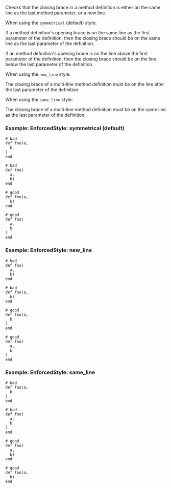 Checks that the closing brace in a method definition is either
on the same line as the last method parameter, or a new line.

When using the `symmetrical` (default) style:

If a method definition's opening brace is on the same line as the
first parameter of the definition, then the closing brace should be
on the same line as the last parameter of the definition.

If an method definition's opening brace is on the line above the first
parameter of the definition, then the closing brace should be on the
line below the last parameter of the definition.

When using the `new_line` style:

The closing brace of a multi-line method definition must be on the line
after the last parameter of the definition.

When using the `same_line` style:

The closing brace of a multi-line method definition must be on the same
line as the last parameter of the definition.

### Example: EnforcedStyle: symmetrical (default)
    # bad
    def foo(a,
      b
    )
    end

    # bad
    def foo(
      a,
      b)
    end

    # good
    def foo(a,
      b)
    end

    # good
    def foo(
      a,
      b
    )
    end

### Example: EnforcedStyle: new_line
    # bad
    def foo(
      a,
      b)
    end

    # bad
    def foo(a,
      b)
    end

    # good
    def foo(a,
      b
    )
    end

    # good
    def foo(
      a,
      b
    )
    end

### Example: EnforcedStyle: same_line
    # bad
    def foo(a,
      b
    )
    end

    # bad
    def foo(
      a,
      b
    )
    end

    # good
    def foo(
      a,
      b)
    end

    # good
    def foo(a,
      b)
    end